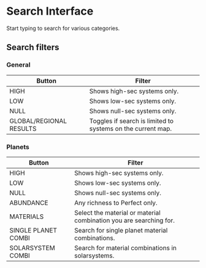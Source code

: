 # Search Interface
Start typing to search for various categories.
## Search filters
### General
| Button | Filter |
|--|--|
| HIGH | Shows high-sec systems only. |
| LOW| Shows low-sec systems only. |
| NULL| Shows null-sec systems only. |
| GLOBAL/REGIONAL RESULTS | Toggles if search is limited to systems on the current map. |

### Planets
| Button | Filter |
|--|--|
| HIGH | Shows high-sec systems only. |
| LOW| Shows low-sec systems only. |
| NULL| Shows null-sec systems only. |
| ABUNDANCE | Any richness to Perfect only. |
| MATERIALS | Select the material or material combination you are searching for. |
| SINGLE PLANET COMBI | Search for single planet material combinations. |
| SOLARSYSTEM COMBI | Search for material combinations in solarsystems. |



<!--stackedit_data:
eyJoaXN0b3J5IjpbLTE5Nzc3NDY4MTIsNDI5NDI0OTUsODg4NT
cyNDksLTg3MjA1MDI4XX0=
-->